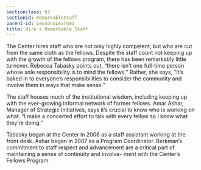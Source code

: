 ```yaml
---
sectionclass: h2
sectionid: RemarkableStaff
parent-id: LessonsLearned
title: Hire a Remarkable Staff
---
```

The Center hires staff who are not only highly competent, but who are cut from the same cloth as the fellows. Despite the staff count not keeping up with the growth of the fellows program, there has been remarkably little turnover.
Rebecca Tabasky points out, “there isn’t one full-time person whose sole responsibility is to mind the fellows.” Rather, she says, “it’s baked in to everyone’s responsibilities to consider the community and involve them in ways that make sense.”

The staff houses much of the institutional wisdom, including keeping up with the ever-growing informal network of former fellows. Amar Ashar, Manager of Strategic Initiatives, says it’s crucial to know who is working on what. “I make a concerted effort to talk with every fellow so I know what they’re doing.”

Tabasky began at the Center in 2006 as a staff assistant working at the front desk. Ashar began in 2007 as a Program Coordinator. Berkman’s commitment to staff respect and advancement are a critical part of maintaining a sense of continuity and involve- ment with the Center’s Fellows Program.
